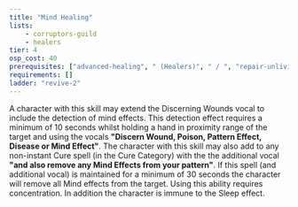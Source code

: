 ```yaml
---
title: "Mind Healing"
lists:
    - corruptors-guild
    - healers
tier: 4
osp_cost: 40
prerequisites: ["advanced-healing", " (Healers)", " / ", "repair-unliving-advanced", " (Corruptors)"]
requirements: []
ladder: "revive-2"
---
```

A character with this skill may extend the Discerning Wounds vocal to include the detection of mind effects. This detection effect requires a minimum of 10 seconds whilst holding a hand in proximity range of the target and using the vocals **"Discern Wound, Poison, Pattern Effect, Disease or Mind Effect"**. The character with this skill may also add to any non-instant Cure spell (in the Cure Category) with the the additional vocal **"and also remove any Mind Effects from your pattern"**. If this spell (and additional vocal) is maintained for a minimum of 30 seconds the character will remove all Mind effects from the target. Using this ability requires concentration. In addition the character is immune to the Sleep effect.